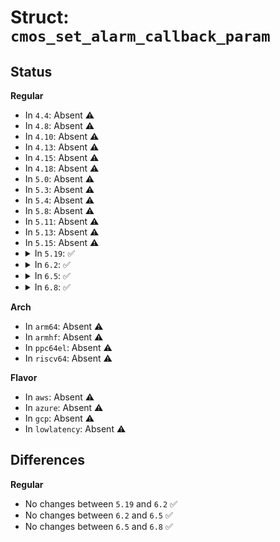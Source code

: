# Struct: <code>cmos_set_alarm_callback_param</code>

## Status
<b>Regular</b>
<ul>
<li>
In <code>4.4</code>: Absent ⚠️
</li>
<li>
In <code>4.8</code>: Absent ⚠️
</li>
<li>
In <code>4.10</code>: Absent ⚠️
</li>
<li>
In <code>4.13</code>: Absent ⚠️
</li>
<li>
In <code>4.15</code>: Absent ⚠️
</li>
<li>
In <code>4.18</code>: Absent ⚠️
</li>
<li>
In <code>5.0</code>: Absent ⚠️
</li>
<li>
In <code>5.3</code>: Absent ⚠️
</li>
<li>
In <code>5.4</code>: Absent ⚠️
</li>
<li>
In <code>5.8</code>: Absent ⚠️
</li>
<li>
In <code>5.11</code>: Absent ⚠️
</li>
<li>
In <code>5.13</code>: Absent ⚠️
</li>
<li>
In <code>5.15</code>: Absent ⚠️
</li>
<li>
<details>
<summary>In <code>5.19</code>: ✅</summary>

```c
struct cmos_set_alarm_callback_param {
    struct cmos_rtc *cmos;
    unsigned char mon;
    unsigned char mday;
    unsigned char hrs;
    unsigned char min;
    unsigned char sec;
    struct rtc_wkalrm *t;
};
```
</details>
</li>
<li>
<details>
<summary>In <code>6.2</code>: ✅</summary>

```c
struct cmos_set_alarm_callback_param {
    struct cmos_rtc *cmos;
    unsigned char mon;
    unsigned char mday;
    unsigned char hrs;
    unsigned char min;
    unsigned char sec;
    struct rtc_wkalrm *t;
};
```
</details>
</li>
<li>
<details>
<summary>In <code>6.5</code>: ✅</summary>

```c
struct cmos_set_alarm_callback_param {
    struct cmos_rtc *cmos;
    unsigned char mon;
    unsigned char mday;
    unsigned char hrs;
    unsigned char min;
    unsigned char sec;
    struct rtc_wkalrm *t;
};
```
</details>
</li>
<li>
<details>
<summary>In <code>6.8</code>: ✅</summary>

```c
struct cmos_set_alarm_callback_param {
    struct cmos_rtc *cmos;
    unsigned char mon;
    unsigned char mday;
    unsigned char hrs;
    unsigned char min;
    unsigned char sec;
    struct rtc_wkalrm *t;
};
```
</details>
</li>
</ul>
<b>Arch</b>
<ul>
<li>
In <code>arm64</code>: Absent ⚠️
</li>
<li>
In <code>armhf</code>: Absent ⚠️
</li>
<li>
In <code>ppc64el</code>: Absent ⚠️
</li>
<li>
In <code>riscv64</code>: Absent ⚠️
</li>
</ul>
<b>Flavor</b>
<ul>
<li>
In <code>aws</code>: Absent ⚠️
</li>
<li>
In <code>azure</code>: Absent ⚠️
</li>
<li>
In <code>gcp</code>: Absent ⚠️
</li>
<li>
In <code>lowlatency</code>: Absent ⚠️
</li>
</ul>

## Differences
<b>Regular</b>
<ul>
<li>
No changes between <code>5.19</code> and <code>6.2</code> ✅
</li>
<li>
No changes between <code>6.2</code> and <code>6.5</code> ✅
</li>
<li>
No changes between <code>6.5</code> and <code>6.8</code> ✅
</li>
</ul>
